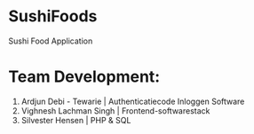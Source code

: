 # SushiFoods
Sushi Food Application

# Team Development: 

1. Ardjun Debi - Tewarie | Authenticatiecode Inloggen Software
2. Vighnesh Lachman Singh | Frontend-softwarestack
3. Silvester Hensen | PHP & SQL
